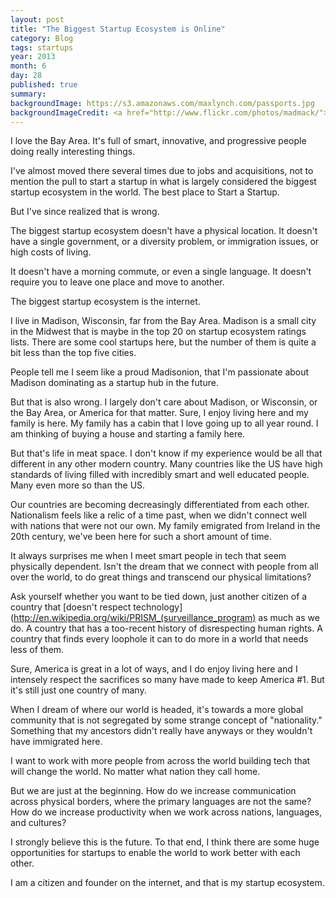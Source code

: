 ```yaml
---
layout: post
title: "The Biggest Startup Ecosystem is Online"
category: Blog
tags: startups
year: 2013
month: 6
day: 28 
published: true
summary:
backgroundImage: https://s3.amazonaws.com/maxlynch.com/passports.jpg
backgroundImageCredit: <a href="http://www.flickr.com/photos/madmack/">madmack66</a>
---
```


I love the Bay Area. It's full of smart, innovative, and progressive people doing really interesting things.

I've almost moved there several times due to jobs and acquisitions, not to mention the pull to start a startup in what is largely considered the biggest startup ecosystem in the world. The best place to Start a Startup.

But I've since realized that is wrong.

The biggest startup ecosystem doesn't have a physical location. It doesn't have a single government, or a diversity problem, or immigration issues, or high costs of living.

It doesn't have a morning commute, or even a single language. It doesn't require you to leave one place and move to another.

The biggest startup ecosystem is the internet.

I live in Madison, Wisconsin, far from the Bay Area. Madison is a small city in the Midwest that is maybe in the top 20 on startup ecosystem ratings lists. There are some cool startups here, but the number of them is quite a bit less than the top five cities.

People tell me I seem like a proud Madisonion, that I'm passionate about Madison dominating as a startup hub in the future.

But that is also wrong. I largely don't care about Madison, or Wisconsin, or the Bay Area, or America for that matter. Sure, I enjoy living here and my family is here. My family has a cabin that I love going up to all year round. I am thinking of buying a house and starting a family here.

But that's life in meat space. I don't know if my experience would be all that different in any other modern country. Many countries like the US have high standards of living filled with incredibly smart and well educated people. Many even more so than the US.

Our countries are becoming decreasingly differentiated from each other. Nationalism feels like a relic of a time past, when we didn't connect well with nations that were not our own. My family emigrated from Ireland in the 20th century, we've been here for such a short amount of time.

It always surprises me when I meet smart people in tech that seem physically dependent. Isn't the dream that we connect with people from all over the world, to do great things and transcend our physical limitations?

Ask yourself whether you want to be tied down, just another citizen of a country that [doesn't respect technology](http://en.wikipedia.org/wiki/PRISM_(surveillance_program) as much as we do. A country that has a too-recent history of disrespecting human rights. A country that finds every loophole it can to do more in a world that needs less of them.

Sure, America is great in a lot of ways, and I do enjoy living here and I intensely respect the sacrifices so many have made to keep America #1. But it's still just one country of many.

When I dream of where our world is headed, it's towards a more global community that is not segregated by some strange concept of "nationality." Something that my ancestors didn't really have anyways or they wouldn't have immigrated here.

I want to work with more people from across the world building tech that will change the world. No matter what nation they call home.

But we are just at the beginning. How do we increase communication across physical borders, where the primary languages are not the same? How do we increase productivity when we work across nations, languages, and cultures?

I strongly believe this is the future. To that end, I think there are some huge opportunities for startups to enable the world to work better with each other.

I am a citizen and founder on the internet, and that is my startup ecosystem.








